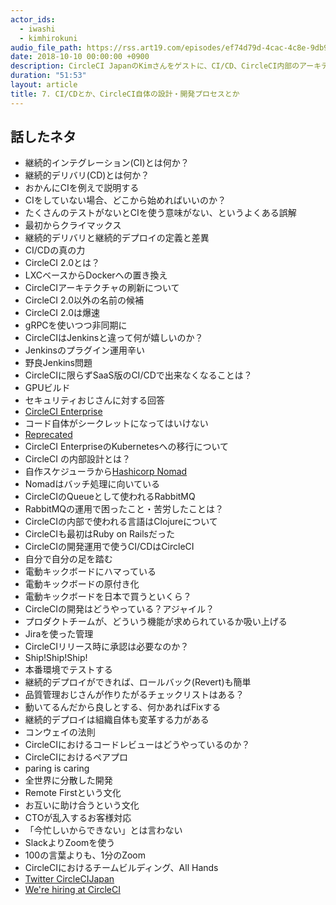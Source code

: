 ```yaml
---
actor_ids:
  - iwashi 
  - kimhirokuni
audio_file_path: https://rss.art19.com/episodes/ef74d79d-4cac-4c8e-9db9-cc292e744c4c.mp3
date: 2018-10-10 00:00:00 +0900
description: CircleCI JapanのKimさんをゲストに、CI/CD、CircleCI内部のアーキテクチャや開発プロセスについて語っていただいたエピソードです。
duration: "51:53"
layout: article
title: 7. CI/CDとか、CircleCI自体の設計・開発プロセスとか
---
```


## 話したネタ
- 継続的インテグレーション(CI)とは何か？
- 継続的デリバリ(CD)とは何か？
- おかんにCIを例えで説明する
- CIをしていない場合、どこから始めればいいのか？
- たくさんのテストがないとCIを使う意味がない、というよくある誤解
- 最初からクライマックス
- 継続的デリバリと継続的デプロイの定義と差異
- CI/CDの真の力
- CircleCI 2.0とは？
- LXCベースからDockerへの置き換え
- CircleCIアーキテクチャの刷新について
- CircleCI 2.0以外の名前の候補
- CircleCI 2.0は爆速
- gRPCを使いつつ非同期に
- CircleCIはJenkinsと違って何が嬉しいのか？
- Jenkinsのプラグイン運用辛い
- 野良Jenkins問題
- CircleCIに限らずSaaS版のCI/CDで出来なくなることは？
- GPUビルド
- セキュリティおじさんに対する回答
- [CircleCI Enterprise](https://circleci.com/enterprise/)
- コード自体がシークレットになってはいけない
- [Reprecated](https://www.replicated.com/)
- CircleCI EnterpriseのKubernetesへの移行について
- CircleCI の内部設計とは？
- 自作スケジューラから[Hashicorp Nomad](https://www.nomadproject.io/)
- Nomadはバッチ処理に向いている
- CircleCIのQueueとして使われるRabbitMQ
- RabbitMQの運用で困ったこと・苦労したことは？
- CircleCIの内部で使われる言語はClojureについて
- CircleCIも最初はRuby on Railsだった
- CircleCIの開発運用で使うCI/CDはCircleCI
- 自分で自分の足を踏む
- 電動キックボードにハマっている
- 電動キックボードの原付き化
- 電動キックボードを日本で買うといくら？
- CircleCIの開発はどうやっている？アジャイル？
- プロダクトチームが、どういう機能が求められているか吸い上げる
- Jiraを使った管理
- CircleCIリリース時に承認は必要なのか？
- Ship!Ship!Ship!
- 本番環境でテストする
- 継続的デプロイができれば、ロールバック(Revert)も簡単
- 品質管理おじさんが作りたがるチェックリストはある？
- 動いてるんだから良しとする、何かあればFixする
- 継続的デプロイは組織自体も変革する力がある
- コンウェイの法則
- CircleCIにおけるコードレビューはどうやっているのか？
- CircleCIにおけるペアプロ
- paring is caring
- 全世界に分散した開発
- Remote Firstという文化
- お互いに助け合うという文化
- CTOが乱入するお客様対応
- 「今忙しいからできない」とは言わない
- SlackよりZoomを使う
- 100の言葉よりも、1分のZoom
- CircleCIにおけるチームビルディング、All Hands
- [Twitter CircleCIJapan](https://twitter.com/circlecijapan)
- [We're hiring at CircleCI](https://www.wantedly.com/companies/circleci)

